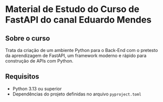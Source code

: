 # Material de Estudo do Curso de FastAPI do canal Eduardo Mendes

## Sobre o curso

Trata da criação de um ambiente Python para o Back-End com o pretesto da aprendizagem de FastAPI, um framework moderno e rápido para construção de APIs com Python.

## Requisitos

- Python 3.13 ou superior
- Dependências do projeto definidas no arquivo `pyproject.toml`
